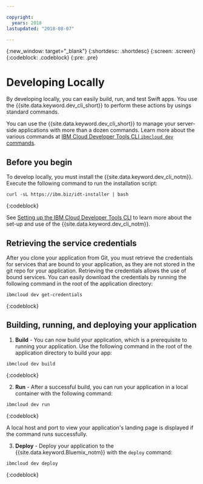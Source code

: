```yaml
---

copyright:
  years: 2018
lastupdated: "2018-08-07"

---
```

{:new_window: target="_blank"}
{:shortdesc: .shortdesc}
{:screen: .screen}
{:codeblock: .codeblock}
{:pre: .pre}

# Developing Locally

By developing locally, you can easily build, run, and test Swift apps. You use the {{site.data.keyword.dev_cli_short}} to perform these actions by usings standard commands. 

You can use the {{site.data.keyword.dev_cli_short}} to manage your server-side applications with more than a dozen commands. Learn more about the various commands at [IBM Cloud Developer Tools CLI `ibmcloud dev` commands](/docs/cli/idt/commands.html).

## Before you begin

To develop locally, you must install the {{site.data.keyword.dev_cli_notm}}. Execute the following command to run the installation script:
```
curl -sL https://ibm.biz/idt-installer | bash
```
{:codeblock}

See [Setting up the IBM Cloud Developer Tools CLI](/docs/cli/idt/setting_up_idt.html) to learn more about the set-up and use of the {{site.data.keyword.dev_cli_notm}}.

## Retrieving the service credentials

After you clone your application from Git, you must retrieve the credentials for services that are bound to your application, as they are not stored in the git repo for your application. Retrieving the credentials allows the use of bound services. You can easily download the credentials by running the following command in the root of the application directory:
```
ibmcloud dev get-credentials
```
{:codeblock}

## Building, running, and deploying your application

1. **Build** - You can now build your application, which is a prerequisite to running your application.
  Use the following command in the root of the application directory to build your app:
  ```
  ibmcloud dev build
  ```
  {:codeblock}

2. **Run** - After a successful build, you can run your application in a local container with the following command:
  ```
  ibmcloud dev run
  ```
  {:codeblock}

  A local host and port to view your application's landing page is displayed if the command runs successfully.

3. **Deploy** - Deploy your application to the {{site.data.keyword.Bluemix_notm}} with the `deploy` command:
  ```
  ibmcloud dev deploy
  ```
  {:codeblock}
